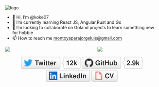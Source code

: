 <img width="564" alt="logo"  align="center" src="https://user-images.githubusercontent.com/31372667/205667552-743ec693-dc5a-491f-a881-9e245045664d.png">

- 👋 Hi, I’m @koke07<br>
- 🌱 I’m currently learning React JS, Angular,Rust and Go 
- 💞️ I’m looking to collaborate on Goland projects to learn something new for hobbie 
- 📫 How to reach me montoyaparajorgeluis@gmail.com
<img align='right' src='https://user-images.githubusercontent.com/5713670/87202985-820dcb80-c2b6-11ea-9f56-7ec461c497c3.gif' width='200'>




<picture>
<source 
  srcset="https://github-readme-stats.vercel.app/api?username=koke07&show_icons=true&theme=dark"
  media="(prefers-color-scheme: dark)"
/>
<source
  srcset="https://github-readme-stats.vercel.app/api?username=koke07&show_icons=true"
  media="(prefers-color-scheme: light), (prefers-color-scheme: no-preference)"
/>
<img src="https://github-readme-stats.vercel.app/api?username=koke07&show_icons=true" />
</picture>

<p align="center">
	<a href="https://twitter.com/jota0799"><img src="imgs/twitter.svg" alt="Twitter"></a>
	<a href="https://github.com/koke07"><img src="imgs/github.svg" alt="GitHub"></a>
	<a href="https://www.linkedin.com/in/jorge-luis-montoya-parada-285357180/"><img src="imgs/linkedin.svg" alt="LinkedIn"></a>
	<a href="https://koke07.github.io/"><img src="imgs/cv.svg" alt="Curriculum Vitae"></a>
</p>

<!---
koke07/koke07 is a ✨ special ✨ repository because its `README.md` (this file) appears on your GitHub profile.
You can click the Preview link to take a look at your changes.
--->
